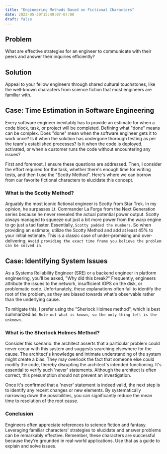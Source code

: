 ```yaml
---
title: "Engineering Methods Based on Fictional Characters"
date: 2023-05-30T15:49:07-07:00
draft: false
---
```



## Problem

What are effective strategies for an engineer to communicate with their peers and answer their inquiries efficiently?

## Solution

Appeal to your fellow engineers through shared cultural touchstones, like the well-known characters from science fiction that most engineers are familiar with.

## Case: Time Estimation in Software Engineering

Every software engineer inevitably has to provide an estimate for when a code block, task, or project will be completed. Defining what "done" means can be complex. Does "done" mean when the software engineer gets it to work once? Is it when the solution has undergone thorough testing as per the team's established processes? Is it when the code is deployed, activated, or when a customer runs the code without encountering any issues?

First and foremost, I ensure these questions are addressed. Then, I consider the effort required for the task, whether there's enough time for writing tests, and then I use the "Scotty Method". Here's where we can borrow from our favorite fictional characters to elucidate this concept.

### What is the Scotty Method?

Arguably the most iconic fictional engineer is Scotty from Star Trek. In my opinion, he surpasses Lt. Commander La Forge from the Next Generation series because he never revealed the actual potential power output. Scotty always managed to squeeze out just a bit more power from the warp engine to go just a tad faster. Essentially, `Scotty padded the numbers`. So when providing an estimate, utilize the Scotty Method and add at least 45% to your initial estimate. This is a classic case of under-promising and over-delivering. `Avoid providing the exact time frame you believe the problem can be solved in.`

## Case: Identifying System Issues

As a Systems Reliability Engineer (SRE) or a backend engineer in platform engineering, you'll be asked, "Why did this break?" Frequently, engineers attribute the issues to the network, insufficient IOPS on the disk, or problematic code. Unfortunately, these explanations often fail to identify the root of the problem, as they are biased towards what's observable rather than the underlying cause.

To mitigate this, I prefer using the "Sherlock Holmes method", which is best summarized as: `Rule out what is known, so the only thing left is the unknown`.

### What is the Sherlock Holmes Method?

Consider this scenario: the architect asserts that a particular problem could never occur with this system and suggests searching elsewhere for the cause. The architect's knowledge and intimate understanding of the system might create a bias. They may overlook the fact that someone else could modify the code, thereby disrupting the architect's intended functioning. It's essential to verify such 'never' statements. Although the architect is often correct, this presumption should not prevent an investigation.

Once it's confirmed that a 'never' statement is indeed valid, the next step is to identify any recent changes or new elements. By systematically narrowing down the possibilities, you can significantly reduce the mean time to resolution of the root cause.

### Conclusion

Engineers often appreciate references to science fiction and fantasy. Leveraging familiar characters' strategies to elucidate and answer problems can be remarkably effective. Remember, these characters are successful because they're grounded in real-world applications. Use that as a guide to explain and solve issues.
